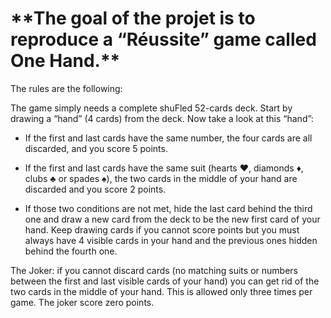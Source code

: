 
<h1>**The goal of the projet is to reproduce a “Réussite” game called One Hand.** </h1>

<p>The rules are the
following:

The game simply needs a complete shuFled 52-cards deck. Start by drawing a “hand” (4
cards) from the deck.
Now take a look at this “hand”:

- If the first and last cards have the same number, the four cards are all discarded,
and you score 5 points.

- If the first and last cards have the same suit (hearts ♥, diamonds ♦, clubs ♣ or
spades ♠), the two cards in the middle of your hand are discarded and you score
2 points.
  
- If those two conditions are not met, hide the last card behind the third one and
draw a new card from the deck to be the new first card of your hand. Keep drawing
cards if you cannot score points but you must always have 4 visible cards in your
hand and the previous ones hidden behind the fourth one.


The Joker: if you cannot discard cards (no matching suits or numbers between the first
and last visible cards of your hand) you can get rid of the two cards in the middle of your
hand. This is allowed only three times per game. The joker score zero points.</p>
